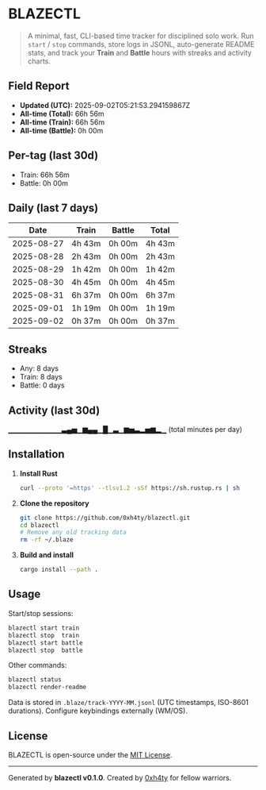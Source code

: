 # BLAZECTL

> A minimal, fast, CLI-based time tracker for disciplined solo work.
    Run `start` / `stop` commands, store logs in JSONL, auto-generate README stats,
    and track your **Train** and **Battle** hours with streaks and activity charts.

## Field Report

- **Updated (UTC):** 2025-09-02T05:21:53.294159867Z
- **All-time (Total):** 66h 56m
- **All-time (Train):** 66h 56m
- **All-time (Battle):** 0h 00m

## Per-tag (last 30d)
- Train: 66h 56m
- Battle: 0h 00m

## Daily (last 7 days)
| Date       | Train | Battle | Total |
|------------|-------|--------|-------|
| 2025-08-27 | 4h 43m | 0h 00m | 4h 43m |
| 2025-08-28 | 2h 43m | 0h 00m | 2h 43m |
| 2025-08-29 | 1h 42m | 0h 00m | 1h 42m |
| 2025-08-30 | 4h 45m | 0h 00m | 4h 45m |
| 2025-08-31 | 6h 37m | 0h 00m | 6h 37m |
| 2025-09-01 | 1h 19m | 0h 00m | 1h 19m |
| 2025-09-02 | 0h 37m | 0h 00m | 0h 37m |

## Streaks
- Any: 8 days
- Train: 8 days
- Battle: 0 days

## Activity (last 30d)
▁▁▁▁▁▁▁▁▁▁▃▄▅▁▆▄▄▁█▁▃▁▆▅▃▂▅▆▂▁ (total minutes per day)

## Installation
1. **Install Rust**
   ```bash
   curl --proto '=https' --tlsv1.2 -sSf https://sh.rustup.rs | sh
   ```
2. **Clone the repository**
   ```bash
   git clone https://github.com/0xh4ty/blazectl.git
   cd blazectl
   # Remove any old tracking data
   rm -rf ~/.blaze
   ```
3. **Build and install**
   ```bash
   cargo install --path .
   ```

## Usage
Start/stop sessions:
```bash
blazectl start train
blazectl stop  train
blazectl start battle
blazectl stop  battle
```
Other commands:
```bash
blazectl status
blazectl render-readme
```
Data is stored in `.blaze/track-YYYY-MM.jsonl` (UTC timestamps, ISO-8601 durations).
Configure keybindings externally (WM/OS).

## License
BLAZECTL is open-source under the [MIT License](LICENSE).

---

Generated by **blazectl v0.1.0**.
Created by [0xh4ty](https://github.com/0xh4ty) for fellow warriors.
